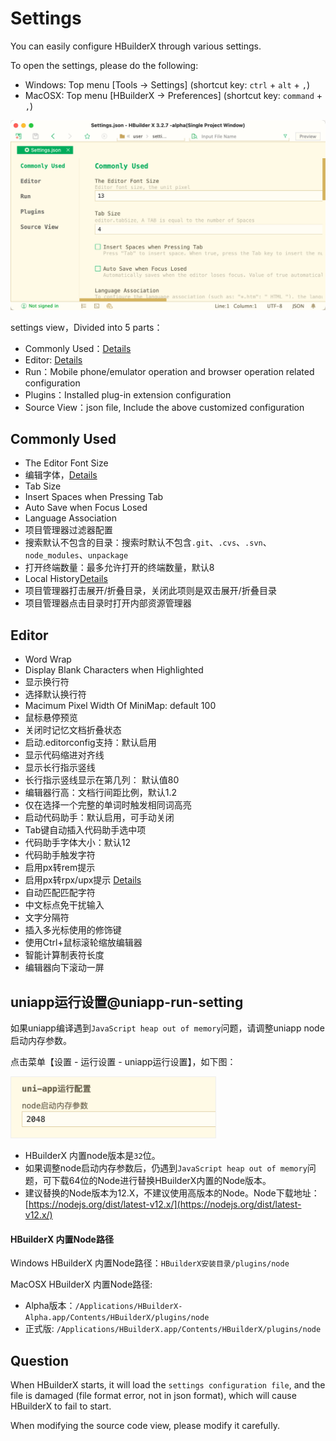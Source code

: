 # Settings

You can easily configure HBuilderX through various settings.

To open the settings, please do the following:

- Windows: Top menu [Tools -> Settings] (shortcut key: `ctrl` + `alt` + `,`)
- MacOSX: Top menu [HBuilderX -> Preferences] (shortcut key: `command` + `,`)

<img src="/static/snapshots/tutorial/settings/ui_settings_en.png" class="hd-img" />

settings view，Divided into 5 parts：

- Commonly Used：[Details](/Tutorial/setting?id=常用配置)
- Editor: [Details](/Tutorial/setting?id=编辑器配置)
- Run：Mobile phone/emulator operation and browser operation related configuration
- Plugins：Installed plug-in extension configuration
- Source View：json file, Include the above customized configuration

## Commonly Used

- The Editor Font Size
- 编辑字体，[Details](/Tutorial/settings/font)
- Tab Size
- Insert Spaces when Pressing Tab
- Auto Save when Focus Losed
- Language Association
- 项目管理器过滤器配置
- 搜索默认不包含的目录：搜索时默认不包含`.git`、`.cvs`、`.svn`、`node_modules`、`unpackage`
- 打开终端数量：最多允许打开的终端数量，默认8
- Local History[Details](/Tutorial/UserGuide/LocalHistory)
- 项目管理器打击展开/折叠目录，关闭此项则是双击展开/折叠目录
- 项目管理器点击目录时打开内部资源管理器

## Editor

- Word Wrap
- Display Blank Characters when Highlighted
- 显示换行符
- 选择默认换行符
- Macimum Pixel Width Of MiniMap: default 100
- 鼠标悬停预览
- 关闭时记忆文档折叠状态
- 启动.editorconfig支持：默认启用
- 显示代码缩进对齐线
- 显示长行指示竖线
- 长行指示竖线显示在第几列： 默认值80
- 编辑器行高：文档行间距比例，默认1.2
- 仅在选择一个完整的单词时触发相同词高亮
- 启动代码助手：默认启用，可手动关闭
- Tab键自动插入代码助手选中项
- 代码助手字体大小：默认12
- 代码助手触发字符
- 启用px转rem提示
- 启用px转rpx/upx提示 [Details](/Tutorial/settings/px-upx)
- 自动匹配匹配字符
- 中文标点免干扰输入
- 文字分隔符
- 插入多光标使用的修饰键
- 使用Ctrl+鼠标滚轮缩放编辑器
- 智能计算制表符长度
- 编辑器向下滚动一屏

## uniapp运行设置@uniapp-run-setting

如果uniapp编译遇到`JavaScript heap out of memory`问题，请调整uniapp node启动内存参数。

点击菜单【设置 - 运行设置 - uniapp运行设置】，如下图：

<img src="/static/snapshots/tutorial/settings/uniapp_run_setting.png" style="zoom: 45%;border: 1px solid #eee;"/>

- HBuilderX 内置node版本是`32`位。
- 如果调整node启动内存参数后，仍遇到`JavaScript heap out of memory`问题，可下载64位的Node进行替换HBuilderX内置的Node版本。
- 建议替换的Node版本为12.X，不建议使用高版本的Node。Node下载地址：[https://nodejs.org/dist/latest-v12.x/](https://nodejs.org/dist/latest-v12.x/)

#### HBuilderX 内置Node路径
Windows HBuilderX 内置Node路径：`HBuilderX安装目录/plugins/node`

MacOSX HBuilderX 内置Node路径:
- Alpha版本：`/Applications/HBuilderX-Alpha.app/Contents/HBuilderX/plugins/node`
- 正式版: `/Applications/HBuilderX.app/Contents/HBuilderX/plugins/node`

## Question

When HBuilderX starts, it will load the `settings configuration file`, and the file is damaged (file format error, not in json format), which will cause HBuilderX to fail to start.

When modifying the source code view, please modify it carefully.